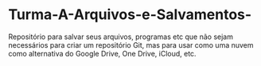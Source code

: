 # Turma-A-Arquivos-e-Salvamentos-
Repositório para salvar seus arquivos, programas etc que não sejam necessários para criar um repositório Git, mas para usar como uma nuvem como alternativa do Google Drive, One Drive, iCloud, etc.
